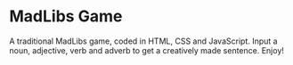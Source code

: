 # MadLibs Game

A traditional MadLibs game, coded in HTML, CSS and JavaScript. Input a noun, adjective, verb and adverb to get a creatively made sentence. Enjoy!
